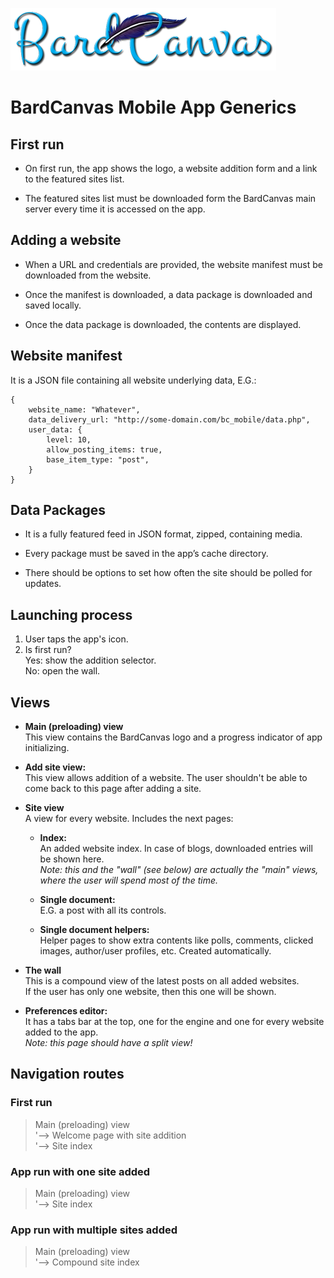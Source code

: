 
![BardCanvas Logo](Logo-BardCanvas-425x100.png)

# BardCanvas Mobile App Generics

## First run

* On first run, the app shows the logo, a website addition form and a link
  to the featured sites list.

* The featured sites list must be downloaded form the BardCanvas main server
  every time it is accessed on the app.

## Adding a website

* When a URL and credentials are provided, the website manifest must be
  downloaded from the website.

* Once the manifest is downloaded, a data package is downloaded and saved
  locally.

* Once the data package is downloaded, the contents are displayed.

## Website manifest

It is a JSON file containing all website underlying data, E.G.:

    {
        website_name: "Whatever",
        data_delivery_url: "http://some-domain.com/bc_mobile/data.php",
        user_data: {
            level: 10,
            allow_posting_items: true,
            base_item_type: "post",
        }
    }

## Data Packages

* It is a fully featured feed in JSON format, zipped, containing media.

* Every package must be saved in the app’s cache directory.

* There should be options to set how often the site should be polled for updates.

## Launching process

1. User taps the app's icon.
2. Is first run?  
	Yes: show the addition selector.  
	No: open the wall.

## Views

* **Main (preloading) view**  
  This view contains the BardCanvas logo and a progress indicator of
  app initializing.

* **Add site view:**  
  This view allows addition of a website. The user shouldn't be able to
  come back to this page after adding a site. 

* **Site view**  
  A view for every website. Includes the next pages:

	* **Index:**  
	  An added website index. In case of blogs, downloaded entries will be shown here.  
    *Note: this and the "wall" (see below) are actually the "main" views, where
    the user will spend most of the time.*

	* **Single document:**  
      E.G. a post with all its controls.

	* **Single document helpers:**  
      Helper pages to show extra contents like polls, comments, clicked images,
      author/user profiles, etc. Created automatically.

* **The wall**  
  This is a compound view of the latest posts on all added websites.  
  If the user has only one website, then this one will be shown.

* **Preferences editor:**  
  It has a tabs bar at the top, one for the engine and one for every
  website added to the app.  
  *Note: this page should have a split view!*

## Navigation routes

### First run

>	Main (preloading) view  
>	'--> Welcome page with site addition  
>	'--> Site index

### App run with one site added

>	Main (preloading) view  
>	'--> Site index

### App run with multiple sites added

>	Main (preloading) view  
>	'--> Compound site index
